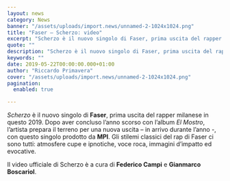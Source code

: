 ```yaml
---
layout: news
category: News
banner: "/assets/uploads/import.news/unnamed-2-1024x1024.png"
title: "Faser – Scherzo: video"
excerpt: "Scherzo è il nuovo singolo di Faser, prima uscita del rapper milanese in questo 2019. Dopo aver concluso l’anno scorso con l’album El Mostro, l’artista prepara il terreno per una nuova uscita – in arrivo durante l’anno -, con questo singolo prodotto da MPI. Gli stilemi classici del rap di Faser ci sono tutti: atmosfere [&hellip"
quote: ""
description: "Scherzo è il nuovo singolo di Faser, prima uscita del rapper milanese in questo 2019. Dopo aver concluso l’anno scorso con l’album El Mostro, l’artista prepara il terreno per una nuova uscita – in arrivo durante l’anno -, con questo singolo prodotto da MPI. Gli stilemi classici del rap di Faser ci sono tutti: atmosfere [&hellip"
keywords: ""
date: 2019-05-22T00:00:00.000+01:00
author: "Riccardo Primavera"
cover: "/assets/uploads/import.news/unnamed-2-1024x1024.png"
pagination:
  enabled: true

---
```


_Scherzo_ è il nuovo singolo di **Faser**, prima uscita del rapper milanese in questo 2019\. Dopo aver concluso l’anno scorso con l’album _El Mostro_, l’artista prepara il terreno per una nuova uscita – in arrivo durante l’anno -, con questo singolo prodotto da **MPI**. Gli stilemi classici del rap di Faser ci sono tutti: atmosfere cupe e ipnotiche, voce roca, immagini d’impatto ed evocative.

Il video ufficiale di Scherzo è a cura di **Federico Campi** e **Gianmarco Boscariol**.